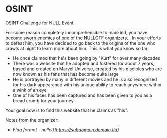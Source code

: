 # OSINT
OSINT Challenge for NULL Event

For some reason completely incomprehensible to mankind, you have become sworn enemies of one of the NULLCTF organizers, . In your efforts to defeat him, you have decided to go back to the origins of the one who crawls at night to learn more about him. This is what you know so far:

- He once claimed that he's been going by "Kurt" for over many decades
- There was a website that he adopted and fostered for about 7 years, based and created on Marvel Universe, created by his disciples who are now known as his fans that has become quite large
- He is portrayed by many in different movies and he is also recognized for his dark appearance with his unique ability to reach anywhere within a wink of an eye
- One of his faces has been captured and has been given to you as a bread crumb for your journey.

Your goal now is to find this website that he claims as "his". 

Notes from the organizer:
* *Flag format - nullctf{https://subdomain.domain.tld}*

